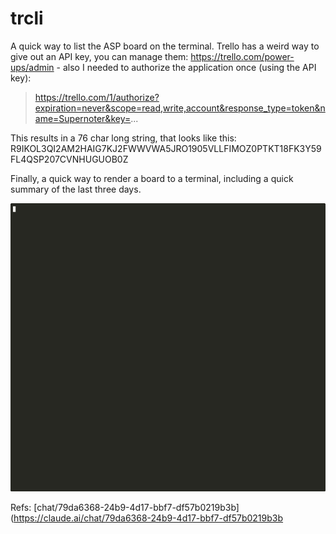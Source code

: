 # trcli

A quick way to list the ASP board on the terminal. Trello has a weird way to
give out an API key, you can manage them: https://trello.com/power-ups/admin -
also I needed to authorize the application once (using the API key):

> https://trello.com/1/authorize?expiration=never&scope=read,write,account&response_type=token&name=Supernoter&key=...

This results in a 76 char long string, that looks like this:
R9IKOL3QI2AM2HAIG7KJ2FWWVWA5JRO1905VLLFIMOZ0PTKT18FK3Y59FL4QSP207CVNHUGUOB0Z

Finally, a quick way to render a board to a terminal, including a quick summary
of the last three days.

![](../../static/trcli-demo.gif)

Refs: [chat/79da6368-24b9-4d17-bbf7-df57b0219b3b](https://claude.ai/chat/79da6368-24b9-4d17-bbf7-df57b0219b3b
